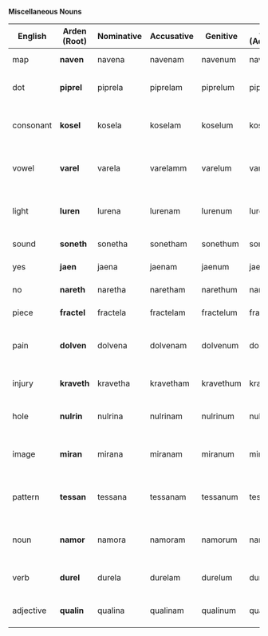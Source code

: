 **Miscellaneous Nouns**

| English | Arden (Root) | Nominative | Accusative | Genitive | Arden (Adjective) | Arden (Noun) | Notes / Etymology |
| ----- | ----- | ----- | ----- | ----- | ----- | ----- | ----- |
| map | **naven** | navena | navenam | navenum | navenel | naven | From *navigate* \+ *ven* (path) |
| dot | **piprel** | piprela | piprelam | piprelum | piprelel | piprel | Small and playful; minimalist |
| consonant | **kosel** | kosela | koselam | koselum | koselel | kosel | From *konsonant*; structured and firm |
| vowel | **varel** | varela | varelamm | varelum | varelel | varel | Soft and resonant, echoing openness |
| light | **luren** | lurena | lurenam | lurenum | lurenel | luren | Gentle and glowing; core metaphorical word |
| sound | **soneth** | sonetha | sonetham | sonethum | sonethel | soneth | From *sonus* \+ breath |
| yes | **jaen** | jaena | jaenam | jaenum | jaenel | jaen | Affirmative and bright |
| no | **nareth** | naretha | naretham | narethum | narethel | nareth | Negative and firm |
| piece | **fractel** | fractela | fractelam | fractelum | fractelel | fractel | From *fraction* \+ *element* |
| pain | **dolven** | dolvena | dolvenam | dolvenum | dolvenel | dolven | From *dolor*; evocative of weight and injury |
| injury | **kraveth** | kravetha | kravetham | kravethum | kravethel | kraveth | Harsh and direct; bodily harm |
| hole | **nulrin** | nulrina | nulrinam | nulrinum | nulrinel | nulrin | From *null* \+ *ring*; absence or gap |
| image | **miran** | mirana | miranam | miranum | miranel | miran | From *mirror* and *aura*; visual representation |
| pattern | **tessan** | tessana | tessanam | tessanum | tessanel | tessan | Ordered structure; from *tessellate* |
| noun | **namor** | namora | namoram | namorum | namorel | namor | From *name* \+ *form*; grammatical root |
| verb | **durel** | durela | durelam | durelum | durelel | durel | From *do* \+ *rule*; implies action |
| adjective | **qualin** | qualina | qualinam | qualinum | qualinel | qualin | From *quality*; descriptive root |
